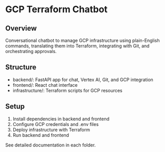 # GCP Terraform Chatbot

## Overview
Conversational chatbot to manage GCP infrastructure using plain-English commands, translating them into Terraform, integrating with Git, and orchestrating approvals.

## Structure
- backend/: FastAPI app for chat, Vertex AI, Git, and GCP integration
- frontend/: React chat interface
- infrastructure/: Terraform scripts for GCP resources

## Setup
1. Install dependencies in backend and frontend
2. Configure GCP credentials and .env files
3. Deploy infrastructure with Terraform
4. Run backend and frontend

See detailed documentation in each folder.